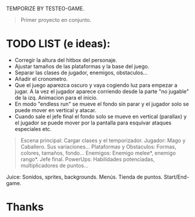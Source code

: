 TEMPORIZE BY TESTEO-GAME.
> Primer proyecto en conjunto.



# TODO LIST (e ideas): 

- Corregir la altura del hitbox del personaje.
- Ajustar tamaños de las plataformas y la base del juego.
- Separar las clases de jugador, enemigos, obstaculos...
- Añadir el cronometro.
- Que el juego aparezca oscuro y vaya cogiendo luz para empezar a jugar. A la vez el jugador aparece corriendo desde la parte "no jugable" de la izq. Animacion para el inicio.
- En modo "endless run" se mueve el fondo sin parar y el jugador solo se puede mover en vertical y atacar.
- Cuando sale el jefe final el fondo solo se mueve en vertical (parallax) y el jugador se puede mover por la pantalla para esquivar ataques especiales etc.



> Escena principal: Cargar clases y el temporizador.
> Jugador: Mago y Caballero. Sus variaciones...
> Plataformas y Obstaculos: Formas, colores, tamaños, fondo...
> Enemigos: Enemigo melee*, enemigo rango*.
> Jefe final.
> PowerUps: Habilidades potenciadas, multiplicadores de puntos...

Juice: Sonidos, sprites, backgrounds. Menús. Tienda de puntos. Start/End-game.

# Thanks
